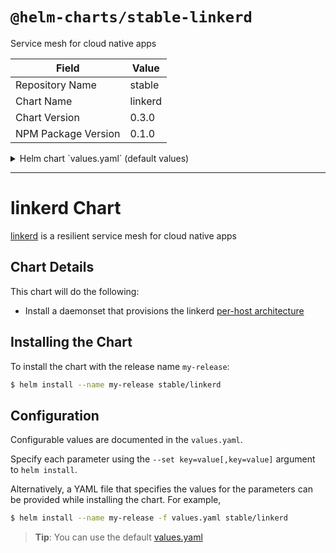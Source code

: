 # `@helm-charts/stable-linkerd`

Service mesh for cloud native apps

| Field               | Value   |
| ------------------- | ------- |
| Repository Name     | stable  |
| Chart Name          | linkerd |
| Chart Version       | 0.3.0   |
| NPM Package Version | 0.1.0   |

<details>

<summary>Helm chart `values.yaml` (default values)</summary>

```yaml
# Default values for linkerd.
# This is a YAML-formatted file.
# Declare variables to be passed into your templates.

linkerd:
  ## linkerd Pod annotations:
  ##
  # annotations:
  #   iam.amazonaws.com/role: linkerd

  ## Additional linkerd container arguments
  ##
  # extraArgs:

  ## linkerd service port
  ##
  httpPort: 80

  ## linkerd service port name
  ## Default: 'admin'
  ##
  # httpPortName: admin

  ## linkerd user service discovery port name
  ## Default: 'http'
  discoveryPortName: http

  ## linkerd Docker image
  ##
  image: buoyantio/linkerd:1.1.2

  ingress:
    ## If true, linkerd Ingress will be created
    ##
    enabled: false

    ## linkerd Ingress annotations
    ##
    # annotations:
    #   kubernetes.io/ingress.class: nginx
    #   kubernetes.io/tls-acme: 'true'
    ## linkerd Ingress hostnames
    ## Must be provided if Ingress is enabled
    ##
    # hosts:
    #   - linkerd.domain.com
    ## linkerd Ingress TLS configuration
    ## Secrets must be manually created in the namespace
    ##
    # tls:
    #   - secretName:
    #     hosts:
    #       - linkerd.domain.com

  ## linkerd container name
  ##
  name: l5d
  # Resource configuration for the linkerd pods
  resources:
    limits:
      cpu: 500m
      memory: 512Mi
    requests:
      cpu: 0
      memory: 512Mi

kubectl:
  image: buoyantio/kubectl:v1.6.2
  # Resource configuration for the kubectl pods
  resources:
    # limits:
    #   cpu: 10m
    #   memory: 32Mi
    requests:
      cpu: 0
      memory: 32Mi

prometheus:
  # Enable Prometheus service metrics
  scrape: true
  # Enable Prometheus endpoint metrics
  probe: true
  # Path for Prometheus metrics
  path: /admin/metrics/prometheus
service:
  # Type of service to use for linkerd
  type: ClusterIP

# linkerd configuration. The default configuration is located inside the ConfigMap.
# Allows to overrides the linkerd configuration
config:
```

</details>

---

# linkerd Chart

[linkerd](https://linkerd.io/) is a resilient service mesh for cloud native apps

## Chart Details

This chart will do the following:

- Install a daemonset that provisions the linkerd [per-host architecture](https://linkerd.io/in-depth/deployment#per-host)

## Installing the Chart

To install the chart with the release name `my-release`:

```bash
$ helm install --name my-release stable/linkerd
```

## Configuration

Configurable values are documented in the `values.yaml`.

Specify each parameter using the `--set key=value[,key=value]` argument to `helm install`.

Alternatively, a YAML file that specifies the values for the parameters can be provided while installing the chart. For example,

```bash
$ helm install --name my-release -f values.yaml stable/linkerd
```

> **Tip**: You can use the default [values.yaml](values.yaml)
